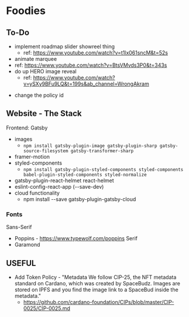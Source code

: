 # Foodies

## To-Do
- implement roadmap slider showreel thing
  - ref: https://www.youtube.com/watch?v=t1lx061sncM&t=52s
-  animate marquee
  - ref: https://www.youtube.com/watch?v=BtsVMvds3P0&t=343s
- do up HERO image reveal
  - ref: https://www.youtube.com/watch?v=ySXy9BFu9LQ&t=199s&ab_channel=WrongAkram
<!-- - implement parallax scrolling over hero image like https://www.flyplatoon.com/ -->
- change the policy id

## Website - The Stack

Frontend: Gatsby

- images
  - `npm install gatsby-plugin-image gatsby-plugin-sharp gatsby-source-filesystem gatsby-transformer-sharp`
- framer-motion
- styled-components
  - `npm install gatsby-plugin-styled-components styled-components babel-plugin-styled-components styled-normalize`
- gatsby-plugin-react-helmet react-helmet
- eslint-config-react-app (--save-dev)
- cloud functionality
  - npm install --save gatsby-plugin-gatsby-cloud

### Fonts

Sans-Serif

- Poppins - https://www.typewolf.com/poppins
  Serif
- Garamond

## USEFUL

- Add Token Policy - "Metadata
  We follow CIP-25, the NFT metadata standard on Cardano, which was created by SpaceBudz. Images are stored on IPFS and you find the image link to a SpaceBud inside the metadata."
  - https://github.com/cardano-foundation/CIPs/blob/master/CIP-0025/CIP-0025.md
